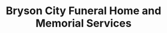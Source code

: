 ---
title: "Bryson City Funeral Home and Memorial Services"
url: /bryson-city/bryson-city-funeral-home-and-memorial-services/
shop: Bestattungen
---